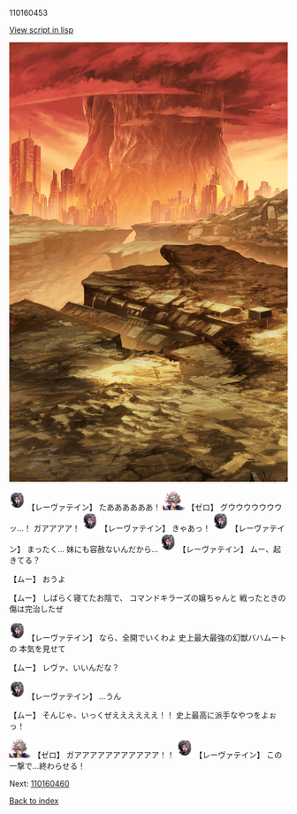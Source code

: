 110160453

[View script in lisp](../scripts/110160453.txt)

![underwild.png](../images/backgrounds/underwild.png)

<img src="../images/units/3100211.png" alt="3100211.png" height="34"/>
【レーヴァテイン】
たああああああ！

<img src="../images/units/23.png" alt="23.png" height="34"/>
【ゼロ】
グウウウウウウウッ…！
ガアアアア！

<img src="../images/units/3100211.png" alt="3100211.png" height="34"/>
【レーヴァテイン】
きゃあっ！

<img src="../images/units/3100211.png" alt="3100211.png" height="34"/>
【レーヴァテイン】
まったく…
妹にも容赦ないんだから…

<img src="../images/units/3100211.png" alt="3100211.png" height="34"/>
【レーヴァテイン】
ムー、起きてる？

【ムー】
おうよ

【ムー】
しばらく寝てたお陰で、
コマンドキラーズの嬢ちゃんと
戦ったときの傷は完治したぜ

<img src="../images/units/3100211.png" alt="3100211.png" height="34"/>
【レーヴァテイン】
なら、全開でいくわよ
史上最大最強の幻獣バハムートの
本気を見せて

【ムー】
レヴァ、いいんだな？

<img src="../images/units/3100211.png" alt="3100211.png" height="34"/>
【レーヴァテイン】
…うん

【ムー】
そんじゃ、いっくぜええええええ！！
史上最高に派手なやつをよぉっ！

<img src="../images/units/23.png" alt="23.png" height="34"/>
【ゼロ】
ガアアアアアアアアアアア！！

<img src="../images/units/3100211.png" alt="3100211.png" height="34"/>
【レーヴァテイン】
この一撃で…終わらせる！


Next: [110160460](110160460.md)

[Back to index](index.md)
